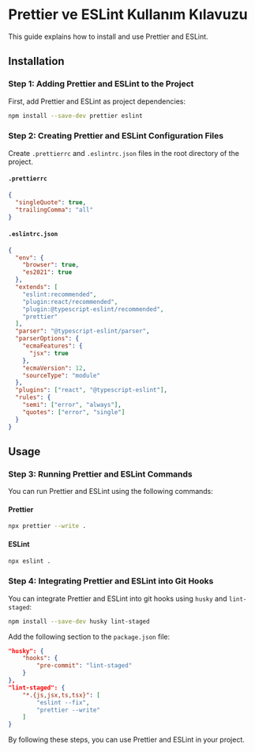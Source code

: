 # Prettier ve ESLint Kullanım Kılavuzu

This guide explains how to install and use Prettier and ESLint.

## Installation

### Step 1: Adding Prettier and ESLint to the Project

First, add Prettier and ESLint as project dependencies:

```bash
npm install --save-dev prettier eslint
```

### Step 2: Creating Prettier and ESLint Configuration Files

Create `.prettierrc` and `.eslintrc.json` files in the root directory of the project.

#### `.prettierrc`

```json
{
  "singleQuote": true,
  "trailingComma": "all"
}
```

#### `.eslintrc.json`

```json
{
  "env": {
    "browser": true,
    "es2021": true
  },
  "extends": [
    "eslint:recommended",
    "plugin:react/recommended",
    "plugin:@typescript-eslint/recommended",
    "prettier"
  ],
  "parser": "@typescript-eslint/parser",
  "parserOptions": {
    "ecmaFeatures": {
      "jsx": true
    },
    "ecmaVersion": 12,
    "sourceType": "module"
  },
  "plugins": ["react", "@typescript-eslint"],
  "rules": {
    "semi": ["error", "always"],
    "quotes": ["error", "single"]
  }
}
```

## Usage

### Step 3: Running Prettier and ESLint Commands

You can run Prettier and ESLint using the following commands:

#### Prettier

```bash
npx prettier --write .
```

#### ESLint

```bash
npx eslint .
```

### Step 4: Integrating Prettier and ESLint into Git Hooks

You can integrate Prettier and ESLint into git hooks using `husky` and `lint-staged`:

```bash
npm install --save-dev husky lint-staged
```

Add the following section to the `package.json` file:

```json
"husky": {
    "hooks": {
        "pre-commit": "lint-staged"
    }
},
"lint-staged": {
    "*.{js,jsx,ts,tsx}": [
        "eslint --fix",
        "prettier --write"
    ]
}
```

By following these steps, you can use Prettier and ESLint in your project.

